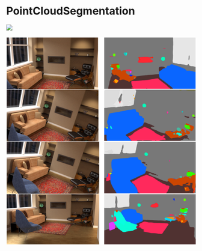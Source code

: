 # PointCloudSegmentation

![](segmentedlivingarea.gif)
<p align="center">
  <img src="compare.png"  title="render and segmentation">
</p>




